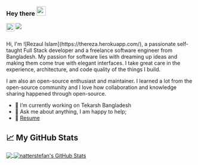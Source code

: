 ### Hey there <img src="https://media.giphy.com/media/hvRJCLFzcasrR4ia7z/giphy.gif" width="25px">
<a href="https://www.linkedin.com/in/therezacuet/">
  <img align="left" alt="theReza's LinkedIN" width="22px" src="https://raw.githubusercontent.com/peterthehan/peterthehan/master/assets/linkedin.svg" />
</a>

![](https://visitor-badge.glitch.me/badge?page_id=therezacuet.therezacuet)

<br />
Hi, I'm ![Rezaul Islam](https://thereza.herokuapp.com/), a passionate self-taught Full Stack developer and a freelance software engineer from Bangladesh. My passion for software lies with dreaming up ideas and making them come true with elegant interfaces. I take great care in the experience, architecture, and code quality of the things I build.<br/>

I am also an open-source enthusiast and maintainer. I learned a lot from the open-source community and I love how collaboration and knowledge sharing happened through open-source.

- 🔭 I’m currently working on Tekarsh Bangladesh
- 💬 Ask me about anything, I am happy to help;
- 📝 [Resume](http://thereza.herokuapp.com/assets/images/apk/CV-Rezaul%20Islam.pdf)

## &#x1f4c8; My GitHub Stats

<a href="https://github.com/therezacuet/therezacuet">
  <img align="center" src="https://github-readme-stats.vercel.app/api/top-langs/?username=therezacuet&hide=html&title_color=ffffff&text_color=c9cacc&icon_color=2bbc8a&bg_color=1d1f21" />
</a>

<a href="https://github.com/therezacuet/therezacuet">
  <img align="center" src="https://github-readme-stats.vercel.app/api?username=therezacuet&show_icons=true&line_height=27&count_private=true&title_color=ffffff&text_color=c9cacc&icon_color=2bbc8a&bg_color=1d1f21" alt="natterstefan's GitHub Stats" />
</a>
